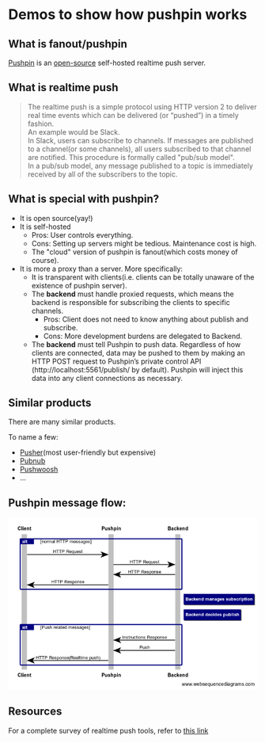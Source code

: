 # Demos to show how pushpin works

## What is fanout/pushpin
[Pushpin](https://pushpin.org/) is an [open-source](https://github.com/fanout) self-hosted realtime push server.

## What is realtime push
>The realtime push is a simple protocol using HTTP version 2 to deliver real time events which can be delivered (or “pushed”) in a timely fashion.  
An example would be Slack.  
In Slack, users can subscribe to channels. If messages are published to a channel(or some channels), all users subscribed to that channel are notified. This procedure is formally called "pub/sub model".  
In a pub/sub model, any message published to a topic is immediately received by all of the subscribers to the topic.

## What is special with pushpin?
- It is open source(yay!)
- It is self-hosted
    - Pros: User controls everything.
    - Cons: Setting up servers might be tedious. Maintenance cost is high.
    - The "cloud" version of pushpin is fanout(which costs money of course).
- It is more a proxy than a server. More specifically:
    - It is transparent with clients(i.e. clients can be totally unaware of the existence of pushpin server).
    - The **backend** must handle proxied requests, which means the backend is responsible for subscribing the clients to specific channels.
        - Pros: Client does not need to know anything about publish and subscribe.
        - Cons: More development burdens are delegated to Backend.
    - The **backend** must tell Pushpin to push data. Regardless of how clients are connected, data may be pushed to them by making an HTTP POST request to Pushpin’s private control API (http://localhost:5561/publish/ by default). Pushpin will inject this data into any client connections as necessary.

## Similar products
There are many similar products.

To name a few:
- [Pusher](https://pusher.com/)(most user-friendly but expensive)
- [Pubnub](https://www.pubnub.com/)
- [Pushwoosh](https://www.pushwoosh.com/)
- ...

## Pushpin message flow:
![alt text](https://github.com/LihengGong/fanout/blob/master/Demo1/msg_sequence0.png)

## Resources
For a complete survey of realtime push tools, refer to [this link](https://www.leggetter.co.uk/real-time-web-technologies-guide/)

